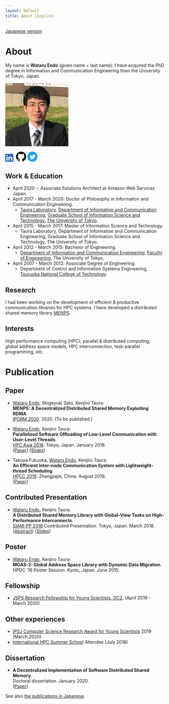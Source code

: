 ```yaml
---
layout: default
title: About (English)
---
```


[Japanese version](./ja/)

# About

My name is __Wataru Endo__ (given name + last name).
I have acquired the PhD degree in Information and Communication Engineering from the University of Tokyo, Japan.

<img src="/img/photo.jpg" width="200">

<a href="https://www.linkedin.com/in/w-endo/"><img src="/img/LI-In-Bug.png" width="30px" alt="LinkedIn"></a>
<a href="https://github.com/endowataru"><img src="/img/GitHub-Mark-32px.png" width="32px" alt="GitHub"></a>
<a href="https://twitter.com/endo_wataru"><img src="/img/Twitter_Social_Icon_Circle_Color.png" width="32px" alt="Twitter"></a>

## Work & Education

- April 2020 -: Associate Solutions Architect at Amazon Web Services Japan.
- April 2017 - March 2020: Doctor of Philosophy in Information and Communication Engineering.
    - [Taura Laboratory](http://www.eidos.ic.i.u-tokyo.ac.jp), [Department of Information and Communication Engineering](http://www.i.u-tokyo.ac.jp/edu/course/ice/index_e.shtml), [Graduate School of Information Science and Technology](http://www.i.u-tokyo.ac.jp/index_e.shtml), [The University of Tokyo](http://www.u-tokyo.ac.jp/en/index.html).
- April 2015 - March 2017: Master of Information Science and Technology.
    - Taura Laboratory, Department of Information and Communication Engineering, Graduate School of Information Science and Technology, The University of Tokyo.
- April 2012 - March 2015: Bachelor of Engineering.
    - [Department of Information and Communication Engineering](https://www.ee.t.u-tokyo.ac.jp/), [Faculty of Engineering](https://www.t.u-tokyo.ac.jp/foee/index.html), The University of Tokyo.
- April 2007 - March 2012: Associate Degree of Engineering.
    - Department of Control and Information Systems Engineering, [Tsuruoka National College of Technology](https://www.tsuruoka-nct.ac.jp/en/).

## Research

I had been working on the development of efficient & productive communication libraries for HPC systems.
I have developed a distributed shared memory library
[MENPS](https://github.com/endowataru/menps).

## Interests

High performance computing (HPC), parallel & distributed computing, global address space models, 
HPC interconnection, task-parallel programming, etc.

# Publication

## Paper

- <u>Wataru Endo</u>, Shigeyuki Sato, Kenjiro Taura:  
  __MENPS: A Decentralized Distributed Shared Memory Exploiting RDMA__.  
  [IPDRM 2020](https://ipdrm.github.io/). 2020. (To be published.)
- <u>Wataru Endo</u>, Kenjiro Taura:  
  __Parallelized Software Offloading of Low-Level Communication with User-Level Threads__.  
  [HPC Asia 2018](http://sighpc.ipsj.or.jp/HPCAsia2018/). Tokyo, Japan. January 2018.  
  ([Paper](https://dl.acm.org/citation.cfm?doid=3149457.3149475))
  ([Slides](/pub/20180131_hpcasia_slides.pdf))

- Takuya Fukuoka, <u>Wataru Endo</u>, Kenjiro Taura:  
  __An Efficient Inter-node Communication System with Lightweight-thread Scheduling__.  
  [HPCC 2019](http://csee.hnu.edu.cn/hpcc2019/index.html). Zhangjiajie, China. August 2019.  
  ([Paper](https://doi.org/10.1109/HPCC/SmartCity/DSS.2019.00103))

## Contributed Presentation

- <u>Wataru Endo</u>, Kenjiro Taura:  
  __A Distributed Shared Memory Library with Global-View Tasks on High-Performance Interconnects__.  
  [SIAM-PP 2018](https://www.siam.org/meetings/pp18/) Contributed Presentation. Tokyo, Japan. March 2018.  
  ([Abstract](http://meetings.siam.org/sess/dsp_talk.cfm?p=89710))
  ([Slides](/pub/20180309_siampp_slides.pdf))

## Poster

- <u>Wataru Endo</u>, Kenjiro Taura:  
  __MGAS-2: Global Address Space Library with Dynamic Data Migration__.  
  HPDC '16 Poster Session. Kyoto, Japan. June 2015.


## Fellowship

- [JSPS Research Fellowship for Young Scientists, DC2](https://www.jsps.go.jp/english/e-pd/index.html). (April 2019 - March 2020)

## Other experiences

- [IPSJ Computer Science Research Award for Young Scientists](https://www.ipsj.or.jp/award/cs-award-2019.html) 2019 (March 2020)
- [International HPC Summer School](http://ihpcss18.it4i.cz/) Attendee (July 2018)

## Dissertation

- __A Decentralized Implementation of Software Distributed Shared Memory__.  
  Doctoral dissertation. January 2020.  
  ([Paper](/pub/dissertation.pdf))

See also [the publications in Japanese](./ja/).


